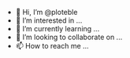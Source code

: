 - 👋 Hi, I’m @ploteble
- 👀 I’m interested in ...
- 🌱 I’m currently learning ...
- 💞️ I’m looking to collaborate on ...
- 📫 How to reach me ...

<!---
ploteble/ploteble is a ✨ special ✨ repository because its `README.md` (this file) appears on your GitHub profile.
You can click the Preview link to take a look at your changes.
--->
